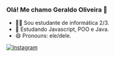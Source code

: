 ### Olá! Me chamo Geraldo Oliveira 👋

- 👨‍💻 Sou estudante de informática 2/3.
- 🌱 Estudando Javascript,  POO e Java.
- 😄 Pronouns: ele/dele.

[![Instagram](https://img.shields.io/badge/Instagram-E4405F?style=for-the-badge&logo=instagram&logoColor=white)](https://instagram.com/geraldoolipinho)
